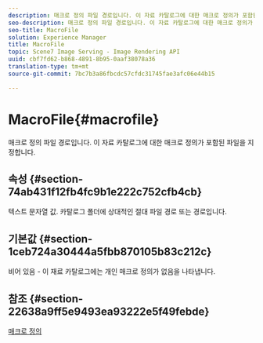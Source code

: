 ```yaml
---
description: 매크로 정의 파일 경로입니다. 이 자료 카탈로그에 대한 매크로 정의가 포함된 파일을 지정합니다.
seo-description: 매크로 정의 파일 경로입니다. 이 자료 카탈로그에 대한 매크로 정의가 포함된 파일을 지정합니다.
seo-title: MacroFile
solution: Experience Manager
title: MacroFile
topic: Scene7 Image Serving - Image Rendering API
uuid: cbf7fd62-b868-4891-8b95-0aaf38078a36
translation-type: tm+mt
source-git-commit: 7bc7b3a86fbcdc57cfdc31745fae3afc06e44b15

---
```



# MacroFile{#macrofile}

매크로 정의 파일 경로입니다. 이 자료 카탈로그에 대한 매크로 정의가 포함된 파일을 지정합니다.

## 속성 {#section-74ab431f12fb4fc9b1e222c752cfb4cb}

텍스트 문자열 값. 카탈로그 폴더에 상대적인 절대 파일 경로 또는 경로입니다.

## 기본값 {#section-1ceb724a30444a5fbb870105b83c212c}

비어 있음 - 이 재료 카탈로그에는 개인 매크로 정의가 없음을 나타냅니다.

## 참조 {#section-22638a9ff5e9493ea93222e5f49febde}

[매크로 정의](../../../../../ir-api/material-cat/image-rendering-api-ref/c-ir-material-catalog/c-ir-macro-definition-reference/c-ir-macro-definition-reference.md#concept-477b77fa187147bfa55fa67134d4a453)
